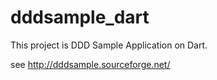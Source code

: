 dddsample_dart
==============

This project is DDD Sample Application on Dart.

see http://dddsample.sourceforge.net/
